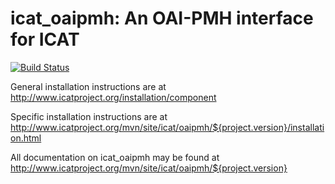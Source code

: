 # icat_oaipmh: An OAI-PMH interface for ICAT

[![Build Status](https://github.com/icatproject/icat.oaipmh/actions/workflows/ci-build.yml/badge.svg?branch=master)](https://github.com/icatproject/icat.oaipmh/actions/workflows/ci-build.yml)

General installation instructions are at http://www.icatproject.org/installation/component

Specific installation instructions are at http://www.icatproject.org/mvn/site/icat/oaipmh/${project.version}/installation.html

All documentation on icat_oaipmh may be found at http://www.icatproject.org/mvn/site/icat/oaipmh/${project.version}
